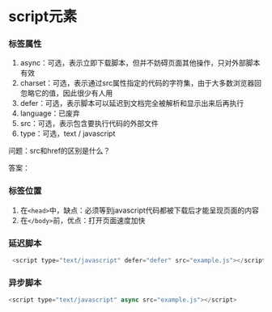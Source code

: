# script元素

### 标签属性

1. async：可选，表示立即下载脚本，但并不妨碍页面其他操作，只对外部脚本有效
2. charset：可选，表示通过src属性指定的代码的字符集，由于大多数浏览器回忽略它的值，因此很少有人用
3. defer：可选，表示脚本可以延迟到文档完全被解析和显示出来后再执行
4. language：已废弃
5. src：可选，表示包含要执行代码的外部文件
6. type：可选，text / javascript

问题：src和href的区别是什么？

答案：

### 标签位置

1. 在`<head>`中，缺点：必须等到javascript代码都被下载后才能呈现页面的内容
2. 在`</body>`前，优点：打开页面速度加快

### 延迟脚本 

```javascript
 <script type="text/javascript" defer="defer" src="example.js"></script>
```

### 异步脚本

```javascript
<script type="text/javascript" async src="example.js"></script>
```



